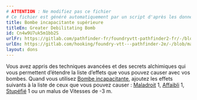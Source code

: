 ```yaml
---
# ATTENTION : Ne modifiez pas ce fichier
# Ce fichier est généré automatiquement par un script d'après les données du module Foundry VTT officiel et de sa traduction
title: Bombe incapacitante supérieure
titleEn: Greater Debilitating Bomb
id: Cn4w9U7uk5m1bb2S
urlFr: https://gitlab.com/pathfinder-fr/foundryvtt-pathfinder2-fr/-/blob/master/data/feats/Cn4w9U7uk5m1bb2S.htm
urlEn: https://gitlab.com/hooking/foundry-vtt---pathfinder-2e/-/blob/master/packs/data/feats.db/greater-debilitating-bomb.json
layout: dons
---
```

Vous avez appris des techniques avancées et des secrets alchimiques qui vous permettent d’étendre la liste d’effets que vous pouvez causer avec vos bombes. Quand vous utilisez [Bombe incapacitante](bombe-incapacitante.html), ajoutez les effets suivants à la liste de ceux que vous pouvez causer : [Maladroit](../conditions/maladroit.html) 1, [Affaibli](../conditions/affaibli.html) 1, [Stupéfié](../conditions/stupéfié.html) 1 ou un malus de Vitesses de -3 m.
